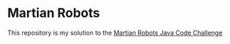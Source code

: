 # Martian Robots

This repository is my solution to the [Martian Robots Java Code Challenge](https://github.com/guidesmiths/interview-code-challenges/blob/master/java/martian-robots/instructions.md)